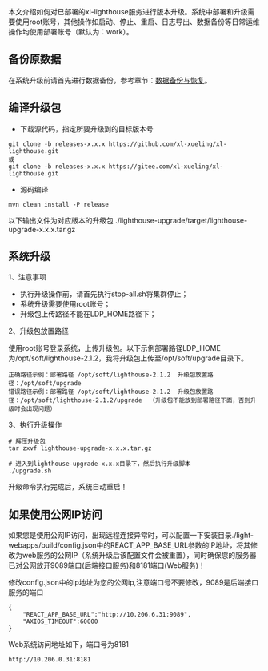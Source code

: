 本文介绍如何对已部署的xl-lighthouse服务进行版本升级。系统中部署和升级需要使用root账号，其他操作如启动、停止、重启、日志导出、数据备份等日常运维操作均使用部署账号（默认为：work）。

## 备份原数据

在系统升级前请首先进行数据备份，参考章节：[数据备份与恢复](/docs/110049/)。

## 编译升级包

+ 下载源代码，指定所要升级到的目标版本号

```
git clone -b releases-x.x.x https://github.com/xl-xueling/xl-lighthouse.git
或 
git clone -b releases-x.x.x https://gitee.com/xl-xueling/xl-lighthouse.git
```

+ 源码编译

```
mvn clean install -P release
```
以下输出文件为对应版本的升级包
./lighthouse-upgrade/target/lighthouse-upgrade-x.x.x.tar.gz


## 系统升级

1、注意事项

+ 执行升级操作前，请首先执行stop-all.sh将集群停止；
+ 系统升级需要使用root账号；
+ 升级包上传路径不能在LDP_HOME路径下；

2、升级包放置路径

使用root账号登录系统，上传升级包。以下示例部署路径LDP_HOME为/opt/soft/lighthouse-2.1.2，我将升级包上传至/opt/soft/upgrade目录下。


```
正确路径示例：部署路径 /opt/soft/lighthouse-2.1.2  升级包放置路径：/opt/soft/upgrade
错误路径示例：部署路径 /opt/soft/lighthouse-2.1.2  升级包放置路径：/opt/soft/lighthouse-2.1.2/upgrade  （升级包不能放到部署路径下面，否则升级时会出现问题）
```

3、执行升级操作

```
# 解压升级包
tar zxvf lighthouse-upgrade-x.x.x.tar.gz

# 进入到lighthouse-upgrade-x.x.x目录下，然后执行升级脚本
./upgrade.sh
```

升级命令执行完成后，系统自动重启！

## 如果使用公网IP访问

如果您是使用公网IP访问，出现远程连接异常时，可以配置一下安装目录./light-webapps/build/config.json中的REACT_APP_BASE_URL参数的IP地址，将其修改为web服务的公网IP（系统升级后该配置文件会被重置），同时确保您的服务器已对公网放开9089端口(后端接口服务)和8181端口(Web服务)！

修改config.json中的ip地址为您的公网ip,注意端口号不要修改，9089是后端接口服务的端口
```
{
    "REACT_APP_BASE_URL":"http://10.206.6.31:9089",
    "AXIOS_TIMEOUT":60000
}
```

Web系统访问地址如下，端口号为8181
```
http://10.206.0.31:8181
```
